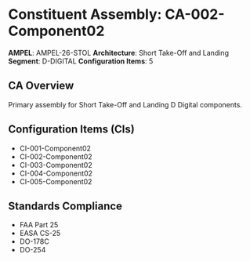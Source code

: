 # Constituent Assembly: CA-002-Component02

**AMPEL**: AMPEL-26-STOL
**Architecture**: Short Take-Off and Landing
**Segment**: D-DIGITAL
**Configuration Items**: 5

## CA Overview
Primary assembly for Short Take-Off and Landing D Digital components.

## Configuration Items (CIs)
- CI-001-Component02
- CI-002-Component02
- CI-003-Component02
- CI-004-Component02
- CI-005-Component02

## Standards Compliance
- FAA Part 25
- EASA CS-25
- DO-178C
- DO-254
